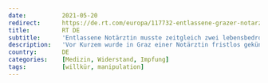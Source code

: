 ```yaml
---
date:          2021-05-20
redirect:      https://de.rt.com/europa/117732-entlassene-grazer-notarztin-erlebte-zeitgleich/
title:         RT DE
subtitle:      'Entlassene Notärztin musste zeitgleich zwei lebensbedrohliche Reaktionen nach mRNA-Impfung behandeln'
description:   'Vor Kurzem wurde in Graz einer Notärztin fristlos gekündigt, weil sie die Corona-Impfung als "Dreck" bezeichnet hat. Was jedoch nicht bekannt gemacht wurde, ist die Tatsache, dass sie an jenem Tag bei einer Impfaktion zwei lebensbedrohliche Impfnotfälle zeitgleich zu versorgen hatte.'
country:       DE
categories:    [Medizin, Widerstand, Impfung]
tags:          [willkür, manipulation]
---
```

